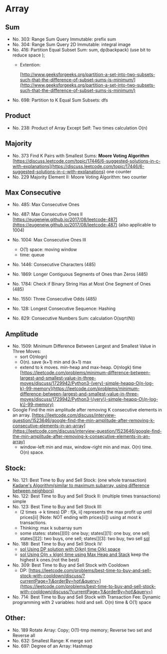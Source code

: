 # Array

## Sum

* No. 303: Range Sum Query Immutable: prefix sum
* No. 304: Range Sum Query 2D Immutable: integral image
* No. 416: Partition Equal Subset Sum: sum, dp(backpack) (use bit to reduce space );
  *   Extention:

      [http://www.geeksforgeeks.org/partition-a-set-into-two-subsets-such-that-the-difference-of-subset-sums-is-minimum/](http://www.geeksforgeeks.org/partition-a-set-into-two-subsets-such-that-the-difference-of-subset-sums-is-minimum/)
* No. 698: Partition to K Equal Sum Subsets: dfs

## Product

* No. 238: Product of Array Except Self: Two times calculation O(n)

## Majority

* No. 373 Find K Pairs with Smallest Sums: **Moore Voting Algorithm** [https://discuss.leetcode.com/topic/17446/6-suggested-solutions-in-c-with-explanations](https://discuss.leetcode.com/topic/17446/6-suggested-solutions-in-c-with-explanations) one counter
* No. 229 Majority Element II: Moore Voting Algorithm: two counter

## Max Consecutive&#x20;

* No. 485: Max Consecutive Ones
* No. 487: Max Consecutive Ones II [https://eugenejw.github.io/2017/08/leetcode-487](https://eugenejw.github.io/2017/08/leetcode-487) (also applicable to 1004)
*   No. 1004: Max Consecutive Ones III

    * O(1) space: moving window
    * time: queue


* No. 1446: Consecutive Characters (485)
* No. 1869: Longer Contiguous Segments of Ones than Zeros (485)
* No. 1784: Check if Binary String Has at Most One Segment of Ones (485)
* No. 1550: Three Consecutive Odds (485)



* No. 128: Longest Consecutive Sequence: Hashing
* No. 829: Consecutive Numbers Sum: calculation O(sqrt(N))

## Amplitude

* &#x20;No. 1509: Minimum Difference Between Largest and Smallest Value in Three Moves:&#x20;
  * sort O(nlogn)
  * O(n). save (k+1) min and (k+1) max
  * extend to k moves. min-heap and max-heap. O(nlogk) time [https://leetcode.com/problems/minimum-difference-between-largest-and-smallest-value-in-three-moves/discuss/1729942/Python3-(very)-simple-heapq-O(n-log-k)-99-memory](https://leetcode.com/problems/minimum-difference-between-largest-and-smallest-value-in-three-moves/discuss/1729942/Python3-\(very\)-simple-heapq-O\(n-log-k\)-99-memory)
* Google Find the min amplitude after removing K consecutive elements in an array. [https://leetcode.com/discuss/interview-question/1523646/google-find-the-min-amplitude-after-removing-k-consecutive-elements-in-an-array](https://leetcode.com/discuss/interview-question/1523646/google-find-the-min-amplitude-after-removing-k-consecutive-elements-in-an-array)
  * window-left min and max, window-right min and max. O(n) time. O(n) space.



## Stock:

* No. 121: Best Time to Buy and Sell Stock: (one whole transaction) [Kadane's Algorithm(similar to maximum subarray, using difference between neighbors)](https://discuss.leetcode.com/topic/19853/kadane-s-algorithm-since-no-one-has-mentioned-about-this-so-far-in-case-if-interviewer-twists-the-input)
* No. 122: Best Time to Buy and Sell Stock II: (multiple times transactions) simple
* No. 123: Best Time to Buy and Sell Stock III:&#x20;
  * (2 times -> k times) DP : f\[k, ii] represents the max profit up until prices\[ii] (Note: NOT ending with prices\[ii]) using at most k transactions.&#x20;
  * Thinking: max k subarray sum
  * some states: states\[]\[0]: one buy; states\[]\[1]: one buy, one sell; states\[]\[2]: two buys, one sell; states\[]\[3]: two buy, two sell [sol](https://discuss.leetcode.com/topic/19750/my-c-solution-o-n-time-o-1-space-8ms)
* No. 188: Best Time to Buy and Sell Stock IV:&#x20;
  * [sol Using DP solution with O(kn) time O(k) space](https://discuss.leetcode.com/topic/12250/share-my-c-dp-solution-with-o-kn-time-o-k-space-10ms)
  * [sol Using O(n + klgn) time using Max Heap and Stack](https://discuss.leetcode.com/topic/9522/c-solution-with-o-n-klgn-time-using-max-heap-and-stack) keep the highest k ones.(not the best)  &#x20;
* No. 309: Best Time to Buy and Sell Stock with Cooldown
  * DP: [https://leetcode.com/problems/best-time-to-buy-and-sell-stock-with-cooldown/discuss/?currentPage=1\&orderBy=hot\&query=](https://leetcode.com/problems/best-time-to-buy-and-sell-stock-with-cooldown/discuss/?currentPage=1\&orderBy=hot\&query=)
*   No. 714: Best Time to Buy and Sell Stock with Transaction Fee: Dynamic programming with 2 variables: hold and sell. O(n) time & O(1) space









## Other:

* No. 189 Rotate Array: Copy; O(1)-tmp memory; Reverse two set and Reverse all
* No. 632: Smallest Range: K merge sort
* No. 697: Degree of an Array: Hashmap
